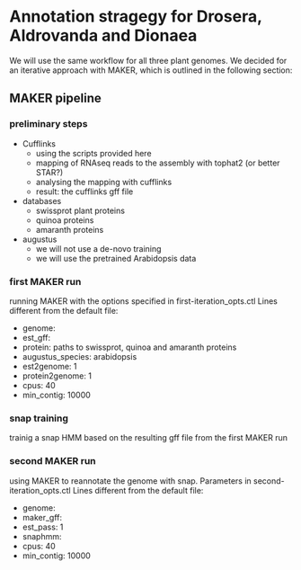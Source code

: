 # Annotation stragegy for Drosera, Aldrovanda and Dionaea

We will use the same workflow for all three plant genomes. We decided for an
iterative approach with MAKER, which is outlined in the following section:

## MAKER pipeline

### preliminary steps

- Cufflinks
  + using the scripts provided here
  + mapping of RNAseq reads to the assembly with tophat2 (or better STAR?)
  + analysing the mapping with cufflinks
  + result: the cufflinks gff file
- databases
  + swissprot plant proteins
  + quinoa proteins
  + amaranth proteins
- augustus
  + we will not use a de-novo training
  + we will use the pretrained Arabidopsis data


### first MAKER run

running MAKER with the options specified in first-iteration_opts.ctl
Lines different from the default file:

- genome: <add path to genome assembly>
- est_gff: <add path to cufflinks output>
- protein: paths to swissprot, quinoa and amaranth proteins
- augustus_species: arabidopsis
- est2genome: 1
- protein2genome: 1
- cpus: 40
- min_contig: 10000


### snap training

trainig a snap HMM based on the resulting gff file from the first MAKER run

### second MAKER run

using MAKER to reannotate the genome with snap. Parameters in second-iteration_opts.ctl
Lines different from the default file:

- genome: <add path to genome assembly>
- maker_gff: <add path to previous results>
- est_pass: 1
- snaphmm: <add path to snap HMM>
- cpus: 40
- min_contig: 10000